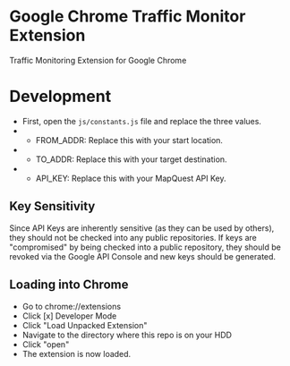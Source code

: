 # Google Chrome Traffic Monitor Extension
Traffic Monitoring Extension for Google Chrome 

# Development
* First, open the `js/constants.js` file and replace the three values.
* * FROM_ADDR: Replace this with your start location.
* * TO_ADDR: Replace this with your target destination.
* * API_KEY: Replace this with your MapQuest API Key.

## Key Sensitivity
Since API Keys are inherently sensitive (as they can be used by others), they should not be checked into any public repositories.
If keys are "compromised" by being checked into a public repository, they should be revoked via the Google API Console and new keys should be generated.

## Loading into Chrome
* Go to chrome://extensions
* Click [x] Developer Mode
* Click "Load Unpacked Extension"
* Navigate to the directory where this repo is on your HDD
* Click "open"
* The extension is now loaded.  